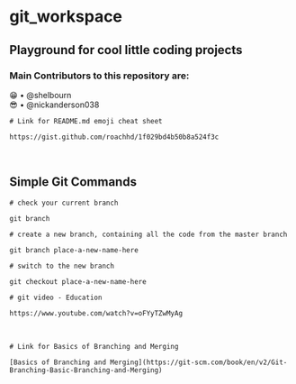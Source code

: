 # git_workspace

## Playground for cool little coding projects

### Main Contributors to this repository are:

:grin: • @shelbourn
</br>
:sunglasses: • @nickanderson038

```
# Link for README.md emoji cheat sheet

https://gist.github.com/roachhd/1f029bd4b50b8a524f3c
```

<br>

## Simple Git Commands

```
# check your current branch

git branch

# create a new branch, containing all the code from the master branch

git branch place-a-new-name-here

# switch to the new branch

git checkout place-a-new-name-here

# git video - Education

https://www.youtube.com/watch?v=oFYyTZwMyAg
```

<br>

```
# Link for Basics of Branching and Merging

[Basics of Branching and Merging](https://git-scm.com/book/en/v2/Git-Branching-Basic-Branching-and-Merging)
```
